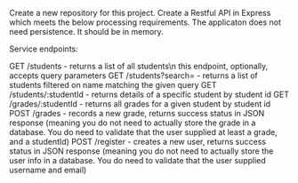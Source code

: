 Create a new repository for this project. Create a Restful API in Express which meets the below processing requirements. The applicaton does not need persistence. It should be in memory.

Service endpoints:

GET /students - returns a list of all students\n
this endpoint, optionally, accepts query parameters
GET /students?search=<query> - returns a list of students filtered on name matching the given query
GET /students/:studentId - returns details of a specific student by student id
GET /grades/:studentId - returns all grades for a given student by student id
POST /grades - records a new grade, returns success status in JSON response (meaning you do not need to actually store the grade in a database. You do need to validate that the user supplied at least a grade, and a studentId)
POST /register - creates a new user, returns success status in JSON response (meaning you do not need to actually store the user info in a database. You do need to validate that the user supplied username and email)

